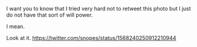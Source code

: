 I want you to know that I tried very hard not to retweet this photo but I just do not have that sort of will power.

I mean.

Look at it. https://twitter.com/snopes/status/1568240250912210944